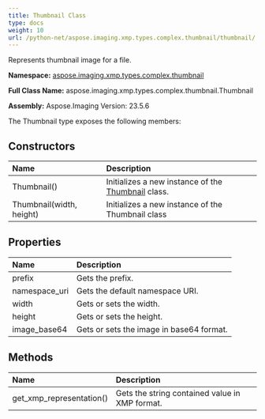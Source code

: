 ```yaml
---
title: Thumbnail Class
type: docs
weight: 10
url: /python-net/aspose.imaging.xmp.types.complex.thumbnail/thumbnail/
---
```


Represents thumbnail image for a file.

**Namespace:** [aspose.imaging.xmp.types.complex.thumbnail](/imaging/python-net/aspose.imaging.xmp.types.complex.thumbnail/)

**Full Class Name:** aspose.imaging.xmp.types.complex.thumbnail.Thumbnail

**Assembly:**  Aspose.Imaging Version: 23.5.6

The Thumbnail type exposes the following members:
## **Constructors**
|**Name**|**Description**|
| :- | :- |
|Thumbnail()|Initializes a new instance of the [Thumbnail](/imaging/python-net/aspose.imaging.xmp.types.complex.thumbnail/thumbnail/) class.|
|Thumbnail(width, height)|Initializes a new instance of the Thumbnail class|
## **Properties**
|**Name**|**Description**|
| :- | :- |
|prefix|Gets the prefix.|
|namespace_uri|Gets the default namespace URI.|
|width|Gets or sets the width.|
|height|Gets or sets the height.|
|image_base64|Gets or sets the image in base64 format.|
## **Methods**
|**Name**|**Description**|
| :- | :- |
|get_xmp_representation()|Gets the string contained value in XMP format.|
